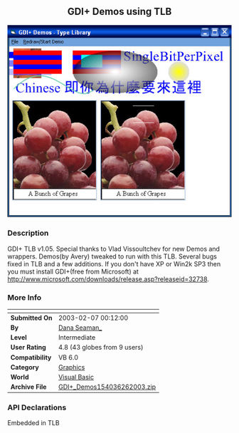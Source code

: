﻿<div align="center">

## GDI\+ Demos using TLB

<img src="PIC2003262232226281.jpg">
</div>

### Description

GDI+ TLB v1.05. Special thanks to Vlad Vissoultchev for new Demos and wrappers. Demos(by Avery) tweaked to run with this TLB. Several bugs fixed in TLB and a few additions. If you don't have XP or Win2k SP3 then you must install GDI+(free from Microsoft) at http://www.microsoft.com/downloads/release.asp?releaseid=32738.
 
### More Info
 


<span>             |<span>
---                |---
**Submitted On**   |2003-02-07 00:12:00
**By**             |[Dana Seaman\_](https://github.com/Planet-Source-Code/PSCIndex/blob/master/ByAuthor/dana-seaman.md)
**Level**          |Intermediate
**User Rating**    |4.8 (43 globes from 9 users)
**Compatibility**  |VB 6\.0
**Category**       |[Graphics](https://github.com/Planet-Source-Code/PSCIndex/blob/master/ByCategory/graphics__1-46.md)
**World**          |[Visual Basic](https://github.com/Planet-Source-Code/PSCIndex/blob/master/ByWorld/visual-basic.md)
**Archive File**   |[GDI\+\_Demos154036262003\.zip](https://github.com/Planet-Source-Code/dana-seaman-gdi-demos-using-tlb__1-43004/archive/master.zip)

### API Declarations

Embedded in TLB





